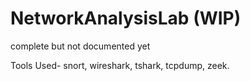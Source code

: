 # NetworkAnalysisLab (WIP) 



complete but not documented yet


Tools Used- snort, wireshark, tshark, tcpdump, zeek. 
